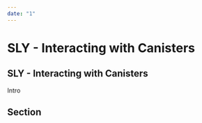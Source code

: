 ```yaml
---
date: "1"
---
```

# SLY - Interacting with Canisters

## SLY - Interacting with Canisters

Intro


## Section
